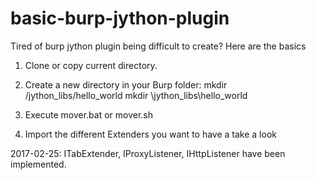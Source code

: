 # basic-burp-jython-plugin
Tired of burp jython plugin being difficult to create? Here are the basics

1) Clone or copy current directory.

2) Create a new directory in your Burp folder: 
 mkdir /jython_libs/hello_world
 mkdir \jython_libs\hello_world
 
3) Execute mover.bat or mover.sh
 
4) Import the different Extenders you want to have a take a look
 
2017-02-25: ITabExtender, IProxyListener, IHttpListener have been implemented.